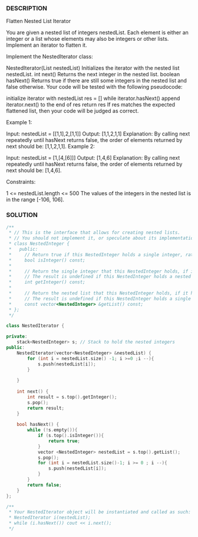 ### DESCRIPTION

 Flatten Nested List Iterator

 You are given a nested list of integers nestedList. Each element is either an integer or a list whose elements may also be integers or other lists. Implement an iterator to flatten it.

Implement the NestedIterator class:

NestedIterator(List<NestedInteger> nestedList) Initializes the iterator with the nested list nestedList.
int next() Returns the next integer in the nested list.
boolean hasNext() Returns true if there are still some integers in the nested list and false otherwise.
Your code will be tested with the following pseudocode:

initialize iterator with nestedList
res = []
while iterator.hasNext()
    append iterator.next() to the end of res
return res
If res matches the expected flattened list, then your code will be judged as correct.

 

Example 1:

Input: nestedList = [[1,1],2,[1,1]]
Output: [1,1,2,1,1]
Explanation: By calling next repeatedly until hasNext returns false, the order of elements returned by next should be: [1,1,2,1,1].
Example 2:

Input: nestedList = [1,[4,[6]]]
Output: [1,4,6]
Explanation: By calling next repeatedly until hasNext returns false, the order of elements returned by next should be: [1,4,6].
 

Constraints:

1 <= nestedList.length <= 500
The values of the integers in the nested list is in the range [-106, 106].

### SOLUTION

```c++
/**
 * // This is the interface that allows for creating nested lists.
 * // You should not implement it, or speculate about its implementation
 * class NestedInteger {
 *   public:
 *     // Return true if this NestedInteger holds a single integer, rather than a nested list.
 *     bool isInteger() const;
 *
 *     // Return the single integer that this NestedInteger holds, if it holds a single integer
 *     // The result is undefined if this NestedInteger holds a nested list
 *     int getInteger() const;
 *
 *     // Return the nested list that this NestedInteger holds, if it holds a nested list
 *     // The result is undefined if this NestedInteger holds a single integer
 *     const vector<NestedInteger> &getList() const;
 * };
 */

class NestedIterator {

private:
    stack<NestedInteger> s; // Stack to hold the nested integers
public:
    NestedIterator(vector<NestedInteger> &nestedList) {
        for (int i = nestedList.size() -1; i >=0 ;i --){
            s.push(nestedList[i]);
        }
        
    }
    
    int next() {
        int result = s.top().getInteger();
        s.pop();
        return result;
    }
    
    bool hasNext() {
        while (!s.empty()){
            if (s.top().isInteger()){
                return true;
            }
            vector <NestedInteger> nestedList = s.top().getList();
            s.pop();
            for (int i = nestedList.size()-1; i >= 0 ; i --){
                s.push(nestedList[i]);
            }
        }
        return false;
    }
};

/**
 * Your NestedIterator object will be instantiated and called as such:
 * NestedIterator i(nestedList);
 * while (i.hasNext()) cout << i.next();
 */
```